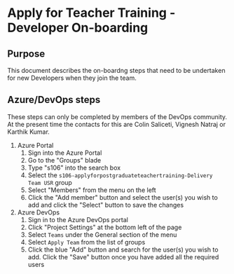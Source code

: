 # Apply for Teacher Training - Developer On-boarding

## Purpose

This document describes the on-boardng steps that need to be undertaken for new Developers when they join the team. 

## Azure/DevOps steps

These steps can only be completed by members of the DevOps community. At the present time the contacts for this are Colin Saliceti, Vignesh Natraj or Karthik Kumar.

1. Azure Portal
   1. Sign into the Azure Portal
   1. Go to the "Groups" blade
   1. Type "s106" into the search box
   1. Select the `s106-applyforpostgraduateteachertraining-Delivery Team USR` group
   1. Select "Members" from the menu on the left
   1. Click the "Add member" button and select the user(s) you wish to add and click the "Select" button to save the changes
1. Azure DevOps
   1. Sign in to the Azure DevOps portal
   1. Click "Project Settings" at the bottom left of the page
   1. Select `Teams` under the General section of the menu
   1. Select `Apply Team` from the list of groups
   1. Click the blue "Add" button and search for the user(s) you wish to add. Click the "Save" button once you have added all the required users
